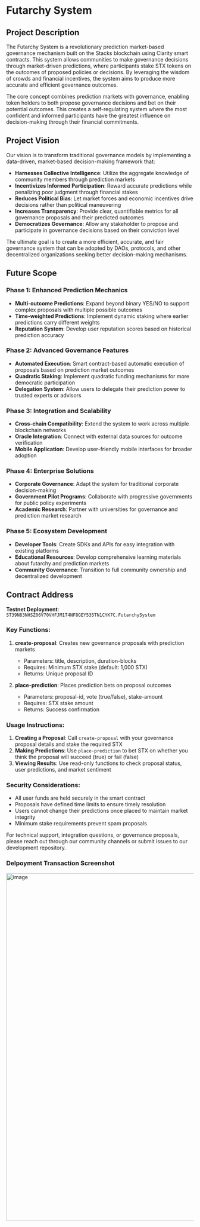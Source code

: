 # Futarchy System

## Project Description

The Futarchy System is a revolutionary prediction market-based governance mechanism built on the Stacks blockchain using Clarity smart contracts. This system allows communities to make governance decisions through market-driven predictions, where participants stake STX tokens on the outcomes of proposed policies or decisions. By leveraging the wisdom of crowds and financial incentives, the system aims to produce more accurate and efficient governance outcomes.

The core concept combines prediction markets with governance, enabling token holders to both propose governance decisions and bet on their potential outcomes. This creates a self-regulating system where the most confident and informed participants have the greatest influence on decision-making through their financial commitments.

## Project Vision

Our vision is to transform traditional governance models by implementing a data-driven, market-based decision-making framework that:

- **Harnesses Collective Intelligence**: Utilize the aggregate knowledge of community members through prediction markets
- **Incentivizes Informed Participation**: Reward accurate predictions while penalizing poor judgment through financial stakes
- **Reduces Political Bias**: Let market forces and economic incentives drive decisions rather than political maneuvering
- **Increases Transparency**: Provide clear, quantifiable metrics for all governance proposals and their predicted outcomes
- **Democratizes Governance**: Allow any stakeholder to propose and participate in governance decisions based on their conviction level

The ultimate goal is to create a more efficient, accurate, and fair governance system that can be adopted by DAOs, protocols, and other decentralized organizations seeking better decision-making mechanisms.

## Future Scope

### Phase 1: Enhanced Prediction Mechanics
- **Multi-outcome Predictions**: Expand beyond binary YES/NO to support complex proposals with multiple possible outcomes
- **Time-weighted Predictions**: Implement dynamic staking where earlier predictions carry different weights
- **Reputation System**: Develop user reputation scores based on historical prediction accuracy

### Phase 2: Advanced Governance Features
- **Automated Execution**: Smart contract-based automatic execution of proposals based on prediction market outcomes
- **Quadratic Staking**: Implement quadratic funding mechanisms for more democratic participation
- **Delegation System**: Allow users to delegate their prediction power to trusted experts or advisors

### Phase 3: Integration and Scalability
- **Cross-chain Compatibility**: Extend the system to work across multiple blockchain networks
- **Oracle Integration**: Connect with external data sources for outcome verification
- **Mobile Application**: Develop user-friendly mobile interfaces for broader adoption

### Phase 4: Enterprise Solutions
- **Corporate Governance**: Adapt the system for traditional corporate decision-making
- **Government Pilot Programs**: Collaborate with progressive governments for public policy experiments
- **Academic Research**: Partner with universities for governance and prediction market research

### Phase 5: Ecosystem Development
- **Developer Tools**: Create SDKs and APIs for easy integration with existing platforms
- **Educational Resources**: Develop comprehensive learning materials about futarchy and prediction markets
- **Community Governance**: Transition to full community ownership and decentralized development

## Contract Address

**Testnet Deployment**: `ST39N83NHSZ06V70VHFJM1T4NF8GEY535TN1CYK7C.FutarchySystem`

### Key Functions:

1. **create-proposal**: Creates new governance proposals with prediction markets
   - Parameters: title, description, duration-blocks
   - Requires: Minimum STX stake (default: 1,000 STX)
   - Returns: Unique proposal ID

2. **place-prediction**: Places prediction bets on proposal outcomes
   - Parameters: proposal-id, vote (true/false), stake-amount
   - Requires: STX stake amount
   - Returns: Success confirmation

### Usage Instructions:

1. **Creating a Proposal**: Call `create-proposal` with your governance proposal details and stake the required STX
2. **Making Predictions**: Use `place-prediction` to bet STX on whether you think the proposal will succeed (true) or fail (false)
3. **Viewing Results**: Use read-only functions to check proposal status, user predictions, and market sentiment

### Security Considerations:

- All user funds are held securely in the smart contract
- Proposals have defined time limits to ensure timely resolution
- Users cannot change their predictions once placed to maintain market integrity
- Minimum stake requirements prevent spam proposals

For technical support, integration questions, or governance proposals, please reach out through our community channels or submit issues to our development repository.

### Delpoyment Transaction Screenshot 
<img width="1885" height="931" alt="image" src="https://github.com/user-attachments/assets/176704e1-6269-4872-8f2f-134b316c0d7e" />
